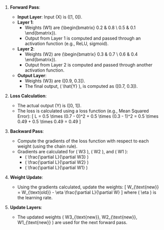 1. **Forward Pass**:
    - **Input Layer**: Input \(X\) is \([1, 0]\).
    - **Layer 1**:
        - Weights \(W1\) are \(\begin{bmatrix} 0.2 & 0.8 \\ 0.5 & 0.1 \end{bmatrix}\).
        - Output from Layer 1 is computed and passed through an activation function (e.g., ReLU, sigmoid).
    - **Layer 2**:
        - Weights \(W2\) are \(\begin{bmatrix} 0.3 & 0.7 \\ 0.6 & 0.4 \end{bmatrix}\).
        - Output from Layer 2 is computed and passed through another activation function.
    - **Output Layer**:
        - Weights \(W3\) are \([0.9, 0.3]\).
        - The final output, \( \hat{Y} \), is computed as \([0.7, 0.3]\).

2. **Loss Calculation**:
    - The actual output \(Y\) is \([0, 1]\).
    - The loss is calculated using a loss function (e.g., Mean Squared Error):
      \[
      L = 0.5 \times (0.7 - 0)^2 + 0.5 \times (0.3 - 1)^2 = 0.5 \times 0.49 + 0.5 \times 0.49 = 0.49
      \]

3. **Backward Pass**:
    - Compute the gradients of the loss function with respect to each weight (using the chain rule).
    - Gradients are calculated for \( W3 \), \( W2 \), and \( W1 \):
        - \( \frac{\partial L}{\partial W3} \)
        - \( \frac{\partial L}{\partial W2} \)
        - \( \frac{\partial L}{\partial W1} \)

4. **Weight Update**:
    - Using the gradients calculated, update the weights:
      \[
      W_{\text{new}} = W_{\text{old}} - \eta \frac{\partial L}{\partial W}
      \]
      where \( \eta \) is the learning rate.

5. **Update Layers**:
    - The updated weights \( W3_{\text{new}}, W2_{\text{new}}, W1_{\text{new}} \) are used for the next forward pass.
